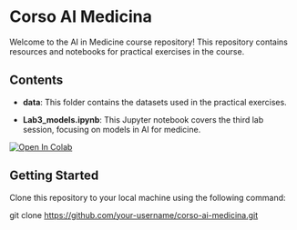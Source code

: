 # Corso AI Medicina

Welcome to the AI in Medicine course repository! This repository contains resources and notebooks for practical exercises in the course.

## Contents

- **data**: This folder contains the datasets used in the practical exercises.
  
- **Lab3_models.ipynb**: This Jupyter notebook covers the third lab session, focusing on models in AI for medicine.
<a target="_blank" href="https://colab.research.google.com/github/andreacorvaglia-unisr/corso-ai-medicina/blob/main/Lab3_models.ipynb">
  <img src="https://colab.research.google.com/assets/colab-badge.svg" alt="Open In Colab"/>
</a>

## Getting Started

Clone this repository to your local machine using the following command:

git clone https://github.com/your-username/corso-ai-medicina.git
